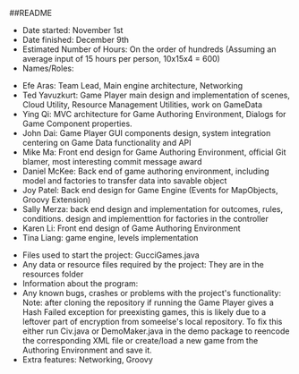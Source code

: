 
##README

* Date started: November 1st
* Date finished: December 9th
* Estimated Number of Hours: On the order of hundreds (Assuming an average input of 15 hours per person, 10x15x4 = 600)
* Names/Roles:
 - Efe Aras: Team Lead, Main engine architecture, Networking
 - Ted Yavuzkurt: Game Player main design and implementation of scenes, Cloud Utility, Resource Management Utilities, work on GameData 
 - Ying Qi: MVC architecture for Game Authoring Environment, Dialogs for Game Component properties.
 - John Dai: Game Player GUI components design, system integration centering on Game Data functionality and API 
 - Mike Ma: Front end design for Game Authoring Environment, official Git blamer, most interesting commit message award
 - Daniel McKee: Back end of game authoring environment, including model and factories to transfer data into savable object
 - Joy Patel: Back end design for Game Engine (Events for MapObjects, Groovy Extension)
 - Sally Merza: back end design and implementation for outcomes, rules, conditions.  design and implementtion for factories in the controller
 - Karen Li: Front end design of Game Authoring Environment
 - Tina Liang: game engine, levels implementation
* Files used to start the project: GucciGames.java
* Any data or resource files required by the project: They are in the resources folder
* Information about the program: 
* Any known bugs, crashes or problems with the project's functionality: Note: after cloning the repository if running the Game Player gives a Hash Failed exception for preexisting games, this is likely due to a leftover part of encryption from someelse's local repository. To fix this either run Civ.java or DemoMaker.java in the demo package to reencode the corresponding XML file or create/load a new game from the Authoring Environment and save it.
* Extra features: Networking, Groovy
